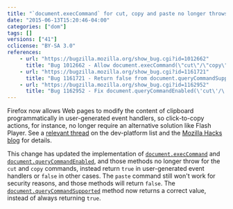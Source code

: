 ```yaml
---
title: "`document.execCommand` for cut, copy and paste no longer throws"
date: "2015-06-13T15:20:46-04:00"
categories: ["dom"]
tags: []
versions: ["41"]
cclicense: "BY-SA 3.0"
references:
    - url: "https://bugzilla.mozilla.org/show_bug.cgi?id=1012662"
      title: "Bug 1012662 - Allow document.execCommand(\"cut\"/\"copy\") to be used within the context of user generated events"
    - url: "https://bugzilla.mozilla.org/show_bug.cgi?id=1161721"
      title: "Bug 1161721 - Return false from document.queryCommandSupported(\"paste\") if calling execCommand(\"paste\") will fail"
    - url: "https://bugzilla.mozilla.org/show_bug.cgi?id=1162952"
      title: "Bug 1162952 - Fix document.queryCommandEnabled(\'cut\'/\'copy\') to return true always"
---
```

Firefox now allows Web pages to modify the content of clipboard programmatically in user-generated event handlers, so click-to-copy actions, for instance, no longer require an alternative solution like Flash Player. See a [relevant thread](https://groups.google.com/d/topic/mozilla.dev.platform/oWhmLMvGAD0/discussion) on the dev-platform list and the [Mozilla Hacks blog](https://hacks.mozilla.org/2015/09/flash-free-clipboard-for-the-web/) for details.

This change has updated the implementation of [`document.execCommand`](https://developer.mozilla.org/docs/Web/API/Document/execCommand) and [`document.queryCommandEnabled`](https://developer.mozilla.org/docs/Web/API/Document/queryCommandEnabled), and those methods no longer throw for the `cut` and `copy` commands, instead return `true` in user-generated event handlers or `false` in other cases. The `paste` command still won't work for security reasons, and those methods will return `false`. The [`document.queryCommandSupported`](https://developer.mozilla.org/docs/Web/API/Document/queryCommandSupported) method now returns a correct value, instead of always returning `true`.
